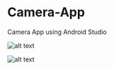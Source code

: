 # Camera-App
Camera App using Android Studio

![alt text](https://i.imgur.com/jK4TX5U.png)

![alt text](https://i.imgur.com/HDA7hbE.png)
